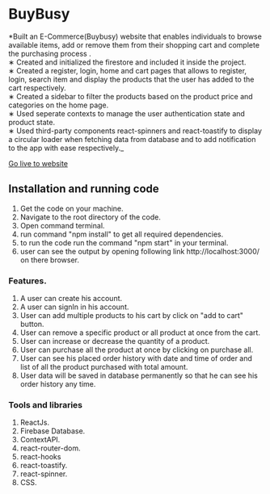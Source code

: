 # BuyBusy
*Built an E-Commerce(Buybusy) website that enables individuals to browse available items, add or
remove them from their shopping cart and complete the purchasing process .<br/>
∗ Created and initialized the firestore and included it inside the project.<br/>
∗ Created a register, login, home and cart pages that allows to register, login, search item and display the
products that the user has added to the cart respectively.<br/>
∗ Created a sidebar to filter the products based on the product price and categories on the home page.<br/>
∗ Used seperate contexts to manage the user authentication state and product state.<br/>
∗ Used third-party components react-spinners and react-toastify to display a circular loader when
fetching data from database and to add notification to the app with ease respectively._<br/>

[Go live to website](https://e-commerce-web-4fed57.netlify.app/)

## Installation and running code
1. Get the code on your machine.
2. Navigate to the root directory of the code.
3. Open command terminal.
4. run command "npm install" to get all required dependencies.
5. to run the code run the command "npm start" in your terminal.
6. user can see the output by opening following link http://localhost:3000/ on there browser.


### Features.
1. A user can create his account.
2. A user can signIn in his account.
3. User can add multiple products to his cart by click on "add to cart" button.
4. User can remove a specific product or all product at once from the cart.
5. User can increase or decrease the quantity of a product.
6. User can purchase all the product at once by clicking on purchase all.
7. User can see his placed order history with date and time of order and list of all the product purchased with total amount.
8. User data will be saved in database permanently so that he can see his order history any time.


### Tools and libraries
1. ReactJs.
2. Firebase Database.
3. ContextAPI.
4. react-router-dom.
5. react-hooks
6. react-toastify.
7. react-spinner.
8. CSS.

